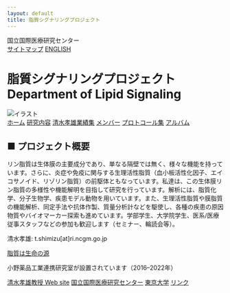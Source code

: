 ```yaml
---
layout: default
title: 脂質シグナリングプロジェクト
---
```


<div class="header">
  <div class="site-title">国立国際医療研究センター</div>
  <div class="header-buttons">
    <a href="#" class="header-btn">サイトマップ</a>
    <a href="#" class="header-btn">ENGLISH</a>
  </div>
</div>

<div class="main-visual">
  <h1>脂質シグナリングプロジェクト<br><span class="subtitle">Department of Lipid Signaling</span></h1>
  <img src="/assets/your-illustration.png" alt="イラスト" style="max-width:100%;height:auto;">
</div>

<nav class="global-nav">
  <a href="/">ホーム</a>
  <a href="/about/">研究内容</a>
  <a href="#">清水孝雄業績集</a>
  <a href="#">メンバー</a>
  <a href="#">プロトコール集</a>
  <a href="#">アルバム</a>
</nav>

<div class="content-wrapper">
  <div class="main-content">
    <h2>■ プロジェクト概要</h2>
    <p>リン脂質は生体膜の主要成分であり、単なる隔壁では無く、様々な機能を持っています。さらに、炎症や免疫に関与する生理活性脂質（血小板活性化因子、エイコサノイド、リゾリン脂質）の前駆体ともなっています。私達は、この生体膜リン脂質の多様性や機能解明を目指して研究を行っています。解析には、脂質化学、分子生物学、疾患モデル動物を用いています。また、生理活性脂質や膜脂質の機能解析、同定手法や抗体作製、質量分析計などを駆使し、各種の疾患の原因物質やバイオマーカー探索も進めています。学部学生、大学院学生、医系/医療従事スタッフなどの参加も歓迎します（セミナー、輪読会等）。</p>
    <p>清水孝雄: t.shimizu[at]ri.ncgm.go.jp</p>
    <p><a href="http://brh.co.jp/s_library/interview/99/">脂質は生命の源</a></p>
    <p>小野薬品工業連携研究室が設置されています（2016–2022年）</p>
  </div>
  <div class="side-links">
    <a class="side-btn" href="#">清水孝雄教授 Web site</a>
    <a class="side-btn" href="#">国立国際医療研究センター</a>
    <a class="side-btn" href="#">東京大学</a>
    <a class="side-btn" href="#">リンク</a>
  </div>
</div>
